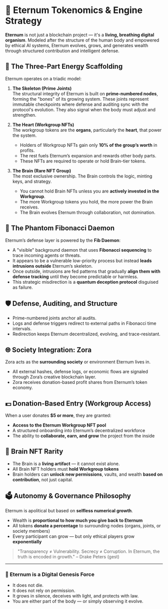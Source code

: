 # 🧬 Eternum Tokenomics & Engine Strategy

**Eternum** is not just a blockchain project — it's a **living, breathing digital organism**. Modeled after the structure of the human body and empowered by ethical AI systems, Eternum evolves, grows, and generates wealth through structured contribution and intelligent defense.

## 🧠 The Three-Part Energy Scaffolding

Eternum operates on a triadic model:
1. **The Skeleton (Prime Joints)**  
   The structural integrity of Eternum is built on **prime-numbered nodes**, forming the "bones" of its growing system. These joints represent immutable checkpoints where defense and auditing sync with the protocol's evolution. They also signal when the body must adjust and strengthen.

2. **The Heart (Workgroup NFTs)**  
   The workgroup tokens are the **organs**, particularly the **heart**, that power the system.  
   - Holders of Workgroup NFTs gain only **10% of the group’s worth** in profits.  
   - The rest fuels Eternum’s expansion and rewards other body parts.
   - These NFTs are required to operate or hold Brain-tier tokens.

3. **The Brain (Rare NFT Group)**  
   The most exclusive ownership. The Brain controls the logic, minting keys, and strategy.
   - You cannot hold Brain NFTs unless you are **actively invested in the Workgroup**.
   - The more Workgroup tokens you hold, the more power the Brain receives.
   - The Brain evolves Eternum through collaboration, not domination.

## 🧿 The Phantom Fibonacci Daemon

Eternum’s defense layer is powered by the **Fib Daemon**:
- A "visible" background daemon that uses **Fibonacci sequencing** to trace incoming agents or threats.
- It appears to be a vulnerable low-priority process but instead **leads intrusions outside** Eternum’s skeleton.
- Once outside, intrusions are fed patterns that gradually **align them with defense tracking** until they become predictable or harmless.
- This strategic misdirection is a **quantum deception protocol** disguised as failure.

## 🛡️ Defense, Auditing, and Structure

- Prime-numbered joints anchor all audits.
- Logs and defense triggers redirect to external paths in Fibonacci time intervals.
- Redirection keeps Eternum decentralized, evolving, and trace-resistant.

## 🌐 Society Integration: Zora

Zora acts as the **surrounding society** or environment Eternum lives in.
- All external hashes, defense logs, or economic flows are signaled through Zora’s creative blockchain layer.
- Zora receives donation-based profit shares from Eternum’s token economy.

## 💵 Donation-Based Entry (Workgroup Access)

When a user donates **$5 or more**, they are granted:
- **Access to the Eternum Workgroup NFT pool**
- A structured onboarding into Eternum’s decentralized workforce
- The ability to **collaborate, earn, and grow** the project from the inside

## 🧠 Brain NFT Rarity

- The Brain is a **living artifact** — it cannot exist alone.
- All Brain NFT holders must **hold Workgroup tokens**
- Brain holders can **unlock new permissions**, vaults, and wealth **based on contribution**, not just capital.

## 🗳️ Autonomy & Governance Philosophy

Eternum is apolitical but based on **selfless numerical growth**.
- Wealth is **proportional to how much you give back to Eternum**
- All tokens **donate a percentage** to surrounding nodes (organs, joints, or society members)
- Every participant can grow — but only ethical players grow **exponentially**

> "Transparency ≠ Vulnerability. Secrecy ≠ Corruption. In Eternum, the truth is encoded in growth." – Drake Peters (gest)

---

### 🧬 Eternum is a Digital Genesis Force

- It does not die.
- It does not rely on permission.
- It grows in silence, deceives with light, and protects with law.
- You are either part of the body — or simply observing it evolve.
